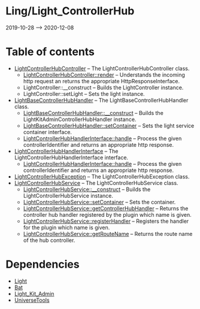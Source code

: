 Ling/Light_ControllerHub
================
2019-10-28 --> 2020-12-08




Table of contents
===========

- [LightControllerHubController](https://github.com/lingtalfi/Light_ControllerHub/blob/master/doc/api/Ling/Light_ControllerHub/Controller/LightControllerHubController.md) &ndash; The LightControllerHubController class.
    - [LightControllerHubController::render](https://github.com/lingtalfi/Light_ControllerHub/blob/master/doc/api/Ling/Light_ControllerHub/Controller/LightControllerHubController/render.md) &ndash; Understands the incoming http request an returns the appropriate HttpResponseInterface.
    - LightController::__construct &ndash; Builds the LightController instance.
    - LightController::setLight &ndash; Sets the light instance.
- [LightBaseControllerHubHandler](https://github.com/lingtalfi/Light_ControllerHub/blob/master/doc/api/Ling/Light_ControllerHub/ControllerHubHandler/LightBaseControllerHubHandler.md) &ndash; The LightBaseControllerHubHandler class.
    - [LightBaseControllerHubHandler::__construct](https://github.com/lingtalfi/Light_ControllerHub/blob/master/doc/api/Ling/Light_ControllerHub/ControllerHubHandler/LightBaseControllerHubHandler/__construct.md) &ndash; Builds the LightKitAdminControllerHubHandler instance.
    - [LightBaseControllerHubHandler::setContainer](https://github.com/lingtalfi/Light_ControllerHub/blob/master/doc/api/Ling/Light_ControllerHub/ControllerHubHandler/LightBaseControllerHubHandler/setContainer.md) &ndash; Sets the light service container interface.
    - [LightControllerHubHandlerInterface::handle](https://github.com/lingtalfi/Light_ControllerHub/blob/master/doc/api/Ling/Light_ControllerHub/ControllerHubHandler/LightControllerHubHandlerInterface/handle.md) &ndash; Process the given controllerIdentifier and returns an appropriate http response.
- [LightControllerHubHandlerInterface](https://github.com/lingtalfi/Light_ControllerHub/blob/master/doc/api/Ling/Light_ControllerHub/ControllerHubHandler/LightControllerHubHandlerInterface.md) &ndash; The LightControllerHubHandlerInterface interface.
    - [LightControllerHubHandlerInterface::handle](https://github.com/lingtalfi/Light_ControllerHub/blob/master/doc/api/Ling/Light_ControllerHub/ControllerHubHandler/LightControllerHubHandlerInterface/handle.md) &ndash; Process the given controllerIdentifier and returns an appropriate http response.
- [LightControllerHubException](https://github.com/lingtalfi/Light_ControllerHub/blob/master/doc/api/Ling/Light_ControllerHub/Exception/LightControllerHubException.md) &ndash; The LightControllerHubException class.
- [LightControllerHubService](https://github.com/lingtalfi/Light_ControllerHub/blob/master/doc/api/Ling/Light_ControllerHub/Service/LightControllerHubService.md) &ndash; The LightControllerHubService class.
    - [LightControllerHubService::__construct](https://github.com/lingtalfi/Light_ControllerHub/blob/master/doc/api/Ling/Light_ControllerHub/Service/LightControllerHubService/__construct.md) &ndash; Builds the LightControllerHubService instance.
    - [LightControllerHubService::setContainer](https://github.com/lingtalfi/Light_ControllerHub/blob/master/doc/api/Ling/Light_ControllerHub/Service/LightControllerHubService/setContainer.md) &ndash; Sets the container.
    - [LightControllerHubService::getControllerHubHandler](https://github.com/lingtalfi/Light_ControllerHub/blob/master/doc/api/Ling/Light_ControllerHub/Service/LightControllerHubService/getControllerHubHandler.md) &ndash; Returns the controller hub handler registered by the plugin which name is given.
    - [LightControllerHubService::registerHandler](https://github.com/lingtalfi/Light_ControllerHub/blob/master/doc/api/Ling/Light_ControllerHub/Service/LightControllerHubService/registerHandler.md) &ndash; Registers the handler for the plugin which name is given.
    - [LightControllerHubService::getRouteName](https://github.com/lingtalfi/Light_ControllerHub/blob/master/doc/api/Ling/Light_ControllerHub/Service/LightControllerHubService/getRouteName.md) &ndash; Returns the route name of the hub controller.


Dependencies
============
- [Light](https://github.com/lingtalfi/Light)
- [Bat](https://github.com/lingtalfi/Bat)
- [Light_Kit_Admin](https://github.com/lingtalfi/Light_Kit_Admin)
- [UniverseTools](https://github.com/lingtalfi/UniverseTools)


